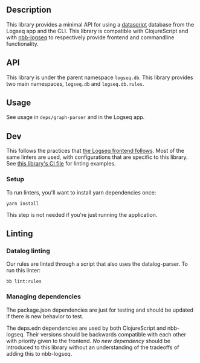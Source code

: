 ## Description

This library provides a minimal API for using a
[datascript](https://github.com/tonsky/datascript) database from the Logseq app
and the CLI. This library is compatible with ClojureScript and with
[nbb-logseq](https://github.com/logseq/nbb-logseq) to respectively provide
frontend and commandline functionality.

## API

This library is under the parent namespace `logseq.db`. This library provides
two main namespaces, `logseq.db` and `logseq.db.rules`.

## Usage

See usage in `deps/graph-parser` and in the Logseq app.

## Dev

This follows the practices that [the Logseq frontend
follows](/docs/dev-practices.md). Most of the same linters are used, with
configurations that are specific to this library. See [this library's CI
file](/.github/workflows/db.yml) for linting examples.

### Setup

To run linters, you'll want to install yarn dependencies once:
```
yarn install
```

This step is not needed if you're just running the application.

## Linting

### Datalog linting

Our rules are linted through a script that also uses the datalog-parser. To run this linter:
```
bb lint:rules
```


### Managing dependencies

The package.json dependencies are just for testing and should be updated if there is
new behavior to test.

The deps.edn dependencies are used by both ClojureScript and nbb-logseq. Their
versions should be backwards compatible with each other with priority given to
the frontend. _No new dependency_ should be introduced to this library without
an understanding of the tradeoffs of adding this to nbb-logseq.
